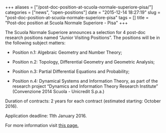 +++
aliases = ["/post-doc-position-at-scuola-normale-superiore-pisa/"]
categories = ["news", "open-positions"]
date = "2015-12-14 18:27:19"
slug = "post-doc-position-at-scuola-normale-superiore-pisa"
tags = []
title = "Post-doc position at Scuola Normale Superiore - Pisa"
+++



The Scuola Normale Superiore announces a selection for 4 post-doc
research positions named “Junior Visiting Positions”. The positions will
be in the following subject matters:

- Position n.1: Algebraic Geometry and Number Theory;

- Position n.2: Topology, Differential Geometry and Geometric Analysis;

- Position n.3: Partial Differential Equations and Probability;

- Position n.4: Dynamical Systems and Information Theory, as part of
the research project “Dynamics and Information Theory Research
Institute” (Convenzione 2014 Scuola - Unicredit S.p.a.)

Duration of contracts: 2 years for each contract (estimated starting:
October 2016).

Application deadline: 11th January 2016.

For more information visit [this
page.](http://www.sns.it/bando/assegni-di-ricerca-denominati-%E2%80%9Cjunior-visiting-position%E2%80%9D-quattro-giovani-studiosi-lo-svolgimento-di-attivit%C3%A0-di-ricerca-nel)


